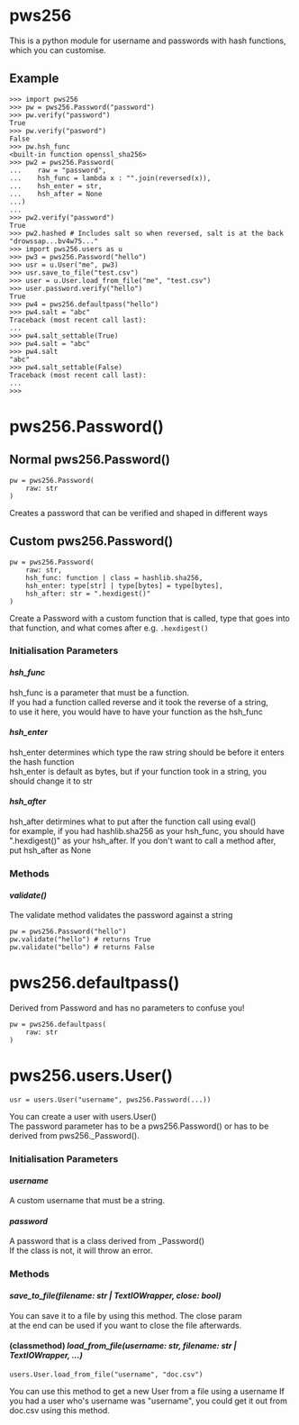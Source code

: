 # pws256
This is a python module for username and passwords with hash functions, which you can customise.


## Example
```
>>> import pws256
>>> pw = pws256.Password("password")
>>> pw.verify("password")
True
>>> pw.verify("pasword")
False
>>> pw.hsh_func
<built-in function openssl_sha256>
>>> pw2 = pws256.Password(
...    raw = "password",
...    hsh_func = lambda x : "".join(reversed(x)),
...    hsh_enter = str,
...    hsh_after = None
...)
...
>>> pw2.verify("password")
True
>>> pw2.hashed # Includes salt so when reversed, salt is at the back
"drowssap...bv4w75..."
>>> import pws256.users as u
>>> pw3 = pws256.Password("hello")
>>> usr = u.User("me", pw3)
>>> usr.save_to_file("test.csv")
>>> user = u.User.load_from_file("me", "test.csv")
>>> user.password.verify("hello")
True
>>> pw4 = pws256.defaultpass("hello")
>>> pw4.salt = "abc"
Traceback (most recent call last):
...
>>> pw4.salt_settable(True)
>>> pw4.salt = "abc"
>>> pw4.salt
"abc"
>>> pw4.salt_settable(False)
Traceback (most recent call last):
...
>>>
```

# pws256.Password()

## Normal pws256.Password()

```
pw = pws256.Password(
    raw: str
)
```

Creates a password that can be verified and shaped in different ways


## Custom pws256.Password()

```
pw = pws256.Password(
    raw: str,
    hsh_func: function | class = hashlib.sha256,
    hsh_enter: type[str] | type[bytes] = type[bytes],
    hsh_after: str = ".hexdigest()"
)
```

Create a Password with a custom function that is called, type that goes into that function, and what comes after e.g. ```.hexdigest()```

### Initialisation Parameters

#### *hsh_func*
hsh_func is a parameter that must be a function.  
If you had a function called reverse and it took the reverse of a string,  
to use it here, you would have to have your function as the hsh_func

#### *hsh_enter*
hsh_enter determines which type the raw string should be before it enters the hash function  
hsh_enter is default as bytes, but if your function took in a string, you should  change it to str

#### *hsh_after*
hsh_after detirmines what to put after the function call using eval()  
for example, if you had hashlib.sha256 as your hsh_func, you should have  
".hexdigest()" as your hsh_after. If you don't want to call a method after,  
put hsh_after as None


### Methods

#### *validate()*
The validate method validates the password against a string
```
pw = pws256.Password("hello")
pw.validate("hello") # returns True
pw.validate("bello") # returns False
```




# pws256.defaultpass()


Derived from Password and has no parameters to confuse you!
```
pw = pws256.defaultpass(
    raw: str
)
```


# pws256.users.User()
```
usr = users.User("username", pws256.Password(...))
```

You can create a user with users.User()  
The password parameter has to be a pws256.Password() or has to be  
derived from pws256._Password().  

### Initialisation Parameters

#### *username*
A custom username that must be a string.

#### *password*
A password that is a class derived from _Password()  
If the class is not, it will throw an error.  

### Methods

#### *save_to_file(filename: str | TextIOWrapper, close: bool)*

You can save it to a file by using this method. The close param  
at the end can be used if you want to close the file afterwards.

#### (classmethod) *load_from_file(username: str, filename: str | TextIOWrapper, ...)*

```
users.User.load_from_file("username", "doc.csv")
```

You can use this method to get a new User from a file using a username
If you had a user who's username was "username", you could get it out from  
doc.csv using this method.


